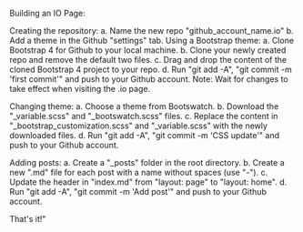 Building an IO Page:

Creating the repository:
a. Name the new repo "github_account_name.io"
b. Add a theme in the Github "settings" tab.
Using a Bootstrap theme:
a. Clone Bootstrap 4 for Github to your local machine.
b. Clone your newly created repo and remove the default two files.
c. Drag and drop the content of the cloned Bootstrap 4 project to your repo.
d. Run "git add -A", "git commit -m 'first commit'" and push to your Github account.
Note: Wait for changes to take effect when visiting the .io page.

Changing theme:
a. Choose a theme from Bootswatch.
b. Download the "_variable.scss" and "_bootswatch.scss" files.
c. Replace the content in "_bootstrap_customization.scss" and "_variable.scss" with the newly downloaded files.
d. Run "git add -A", "git commit -m 'CSS update'" and push to your Github account.

Adding posts:
a. Create a "_posts" folder in the root directory.
b. Create a new ".md" file for each post with a name without spaces (use "-").
c. Update the header in "index.md" from "layout: page" to "layout: home".
d. Run "git add -A", "git commit -m 'Add post'" and push to your Github account.

That's it!"